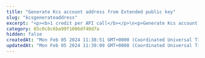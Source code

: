 ```yaml
---
title: "Generate Kcs account address from Extended public key"
slug: "kcsgenerateaddress"
excerpt: "<p><b>1 credit per API call</b></p>\n<p>Generate Kcs account deposit address from Extended public key. Deposit address is generated for the specific index - each extended public key can generate\nup to 2^31 addresses starting from index 0 until 2^31.</p>"
category: 65c0c8c6ba99f1006df40d7a
hidden: false
createdAt: "Mon Feb 05 2024 11:38:51 GMT+0000 (Coordinated Universal Time)"
updatedAt: "Mon Feb 05 2024 11:39:09 GMT+0000 (Coordinated Universal Time)"
---
```

